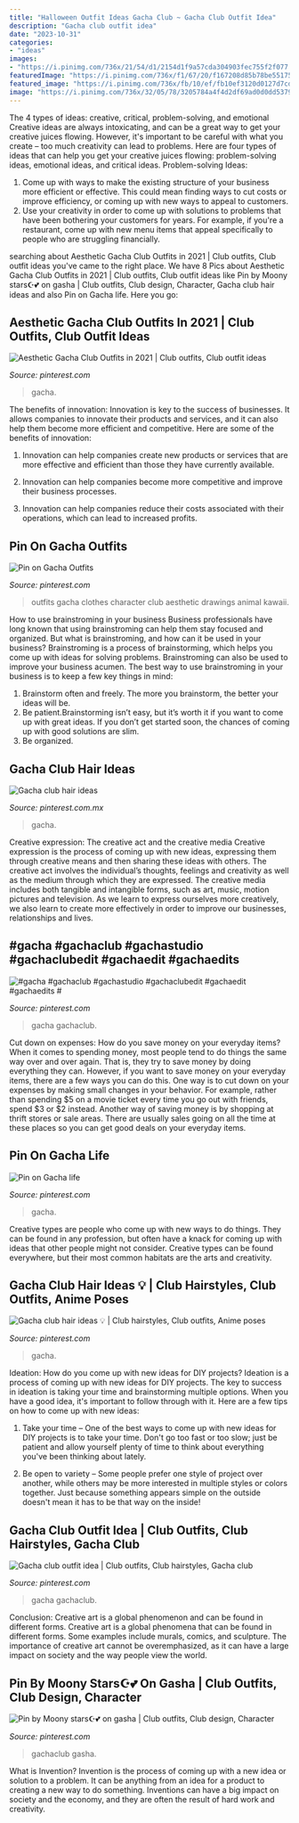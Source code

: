 ```yaml
---
title: "Halloween Outfit Ideas Gacha Club ~ Gacha Club Outfit Idea"
description: "Gacha club outfit idea"
date: "2023-10-31"
categories:
- "ideas"
images:
- "https://i.pinimg.com/736x/21/54/d1/2154d1f9a57cda304903fec755f2f077.jpg"
featuredImage: "https://i.pinimg.com/736x/f1/67/20/f167208d85b78be551751aba45b617f2.jpg"
featured_image: "https://i.pinimg.com/736x/fb/10/ef/fb10ef3120d0127d7cd8c1eb52ec6c98.jpg"
image: "https://i.pinimg.com/736x/32/05/78/3205784a4f4d2df69ad0d0dd53794edd.jpg"
---
```



The 4 types of ideas: creative, critical, problem-solving, and emotional
Creative ideas are always intoxicating, and can be a great way to get your creative juices flowing. However, it's important to be careful with what you create – too much creativity can lead to problems. Here are four types of ideas that can help you get your creative juices flowing: problem-solving ideas, emotional ideas, and critical ideas.
Problem-solving Ideas: 
1) Come up with ways to make the existing structure of your business more efficient or effective. This could mean finding ways to cut costs or improve efficiency, or coming up with new ways to appeal to customers. 
2) Use your creativity in order to come up with solutions to problems that have been bothering your customers for years. For example, if you're a restaurant, come up with new menu items that appeal specifically to people who are struggling financially.

	

		
searching about Aesthetic Gacha Club Outfits in 2021 | Club outfits, Club outfit ideas you've came to the right place. We have 8 Pics about Aesthetic Gacha Club Outfits in 2021 | Club outfits, Club outfit ideas like Pin by ️Moony stars☪️💕 on gasha | Club outfits, Club design, Character, Gacha club hair ideas and also Pin on Gacha life. Here you go:
		
    
## Aesthetic Gacha Club Outfits In 2021 | Club Outfits, Club Outfit Ideas

<img loading=lazy src="https://i.pinimg.com/736x/fe/b5/ed/feb5ed5b391200f099b9641db3de63e2.jpg" onerror="this.onerror=null;this.src='https://tse1.mm.bing.net/th?id=OIP.q4xRHg8yOwP97GnVVuyKOwHaHa&amp;pid=15.1';" alt="Aesthetic Gacha Club Outfits in 2021 | Club outfits, Club outfit ideas">

_Source: pinterest.com_

>gacha. 

	

The benefits of innovation:
Innovation is key to the success of businesses. It allows companies to innovate their products and services, and it can also help them become more efficient and competitive. Here are some of the benefits of innovation:
1. Innovation can help companies create new products or services that are more effective and efficient than those they have currently available.

2. Innovation can help companies become more competitive and improve their business processes.

3. Innovation can help companies reduce their costs associated with their operations, which can lead to increased profits.

    
## Pin On Gacha Outfits

<img loading=lazy src="https://i.pinimg.com/736x/21/54/d1/2154d1f9a57cda304903fec755f2f077.jpg" onerror="this.onerror=null;this.src='https://tse1.mm.bing.net/th?id=OIP.lE6hPosyNh4_yVaYMUPBHwHaHa&amp;pid=15.1';" alt="Pin on Gacha Outfits">

_Source: pinterest.com_

>outfits gacha clothes character club aesthetic drawings animal kawaii. 

	

How to use brainstroming in your business
Business professionals have long known that using brainstroming can help them stay focused and organized. But what is brainstroming, and how can it be used in your business? Brainstroming is a process of brainstorming, which helps you come up with ideas for solving problems. Brainstroming can also be used to improve your business acumen. 
The best way to use brainstroming in your business is to keep a few key things in mind: 
1) Brainstorm often and freely. The more you brainstorm, the better your ideas will be. 
2) Be patient.Brainstorming isn’t easy, but it’s worth it if you want to come up with great ideas. If you don’t get started soon, the chances of coming up with good solutions are slim. 
3) Be organized.

    
## Gacha Club Hair Ideas

<img loading=lazy src="https://i.pinimg.com/736x/32/05/78/3205784a4f4d2df69ad0d0dd53794edd.jpg" onerror="this.onerror=null;this.src='https://tse4.mm.bing.net/th?id=OIP.oVrkd9bV7Zki69iN4A92JwHaDe&amp;pid=15.1';" alt="Gacha club hair ideas">

_Source: pinterest.com.mx_

>gacha. 

	

Creative expression: The creative act and the creative media
Creative expression is the process of coming up with new ideas, expressing them through creative means and then sharing these ideas with others. The creative act involves the individual’s thoughts, feelings and creativity as well as the medium through which they are expressed. The creative media includes both tangible and intangible forms, such as art, music, motion pictures and television. As we learn to express ourselves more creatively, we also learn to create more effectively in order to improve our businesses, relationships and lives.

    
## #gacha #gachaclub #gachastudio #gachaclubedit #gachaedit #gachaedits #

<img loading=lazy src="https://i.pinimg.com/736x/da/e8/46/dae846ba3ccfdf86cfd89c59727dcf66.jpg" onerror="this.onerror=null;this.src='https://tse4.mm.bing.net/th?id=OIP.Fi-gk6REoozs9-toXS0WzAHaHY&amp;pid=15.1';" alt="#gacha #gachaclub #gachastudio #gachaclubedit #gachaedit #gachaedits #">

_Source: pinterest.com_

>gacha gachaclub. 

	

Cut down on expenses: How do you save money on your everyday items?
When it comes to spending money, most people tend to do things the same way over and over again. That is, they try to save money by doing everything they can. However, if you want to save money on your everyday items, there are a few ways you can do this. One way is to cut down on your expenses by making small changes in your behavior. For example, rather than spending $5 on a movie ticket every time you go out with friends, spend $3 or $2 instead. Another way of saving money is by shopping at thrift stores or sale areas. There are usually sales going on all the time at these places so you can get good deals on your everyday items.

    
## Pin On Gacha Life

<img loading=lazy src="https://i.pinimg.com/736x/77/6d/6f/776d6f559a06e70346c809dd764880b8.jpg" onerror="this.onerror=null;this.src='https://tse4.mm.bing.net/th?id=OIP.6h1dAkeILYBTJVPqeMX7fgHaEK&amp;pid=15.1';" alt="Pin on Gacha life">

_Source: pinterest.com_

>gacha. 

	

Creative types are people who come up with new ways to do things. They can be found in any profession, but often have a knack for coming up with ideas that other people might not consider. Creative types can be found everywhere, but their most common habitats are the arts and creativity.

    
## Gacha Club Hair Ideas 💡 | Club Hairstyles, Club Outfits, Anime Poses

<img loading=lazy src="https://i.pinimg.com/736x/f1/67/20/f167208d85b78be551751aba45b617f2.jpg" onerror="this.onerror=null;this.src='https://tse4.mm.bing.net/th?id=OIP.A6-yyc8SkiauRf3ZrP8XKAHaDu&amp;pid=15.1';" alt="Gacha club hair ideas 💡 | Club hairstyles, Club outfits, Anime poses">

_Source: pinterest.com_

>gacha. 

	

Ideation: How do you come up with new ideas for DIY projects?
Ideation is a process of coming up with new ideas for DIY projects. The key to success in ideation is taking your time and brainstorming multiple options. When you have a good idea, it's important to follow through with it. Here are a few tips on how to come up with new ideas:
1. Take your time – One of the best ways to come up with new ideas for DIY projects is to take your time. Don't go too fast or too slow; just be patient and allow yourself plenty of time to think about everything you've been thinking about lately.

2. Be open to variety – Some people prefer one style of project over another, while others may be more interested in multiple styles or colors together. Just because something appears simple on the outside doesn't mean it has to be that way on the inside!


    
## Gacha Club Outfit Idea | Club Outfits, Club Hairstyles, Gacha Club

<img loading=lazy src="https://i.pinimg.com/736x/3e/0e/d8/3e0ed85664006c52bb7e0faf67a50ffb.jpg" onerror="this.onerror=null;this.src='https://tse1.mm.bing.net/th?id=OIP.cuID_0uJfzll-YD7qQhPhgHaHY&amp;pid=15.1';" alt="Gacha club outfit idea | Club outfits, Club hairstyles, Gacha club">

_Source: pinterest.com_

>gacha gachaclub. 

	

Conclusion: Creative art is a global phenomenon and can be found in different forms.
Creative art is a global phenomena that can be found in different forms. Some examples include murals, comics, and sculpture. The importance of creative art cannot be overemphasized, as it can have a large impact on society and the way people view the world.

    
## Pin By ️Moony Stars☪️💕 On Gasha | Club Outfits, Club Design, Character

<img loading=lazy src="https://i.pinimg.com/736x/fb/10/ef/fb10ef3120d0127d7cd8c1eb52ec6c98.jpg" onerror="this.onerror=null;this.src='https://tse4.mm.bing.net/th?id=OIP.Bn5b7Xt_Q5qhxPiuxnsWdwHaHG&amp;pid=15.1';" alt="Pin by ️Moony stars☪️💕 on gasha | Club outfits, Club design, Character">

_Source: pinterest.com_

>gachaclub gasha. 

	

What is Invention?
Invention is the process of coming up with a new idea or solution to a problem. It can be anything from an idea for a product to creating a new way to do something. Inventions can have a big impact on society and the economy, and they are often the result of hard work and creativity.

